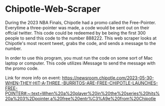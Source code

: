 # Chipotle-Web-Scraper

During the 2023 NBA Finals, Chipotle had a promo called the Free-Pointer. Everytime a three-pointer was made, a code would be sent out on their offcial twitter. This code could be redeemed by be being the first 300 people to send this code to the number 888222. This web scraper looks at Chipotle's most recent tweet, grabs the code, and sends a message to the number. 

In order to use this program, you must run the code on some sort of Mac laptop or computer. This code utilizes iMessage to send the message with the promo code.

Link for more info on event:
https://newsroom.chipotle.com/2023-05-30-WHEN-THEY-HIT-A-THREE,-BURRITOS-ARE-FREE-CHIPOTLE-LAUNCHES-FREE-POINTER#:~:text=When%20a%20player%20in%20the%20series%20hits%20a%203%2Dpointer,a%20free%20entr%C3%A9e%20from%20Chipotle

